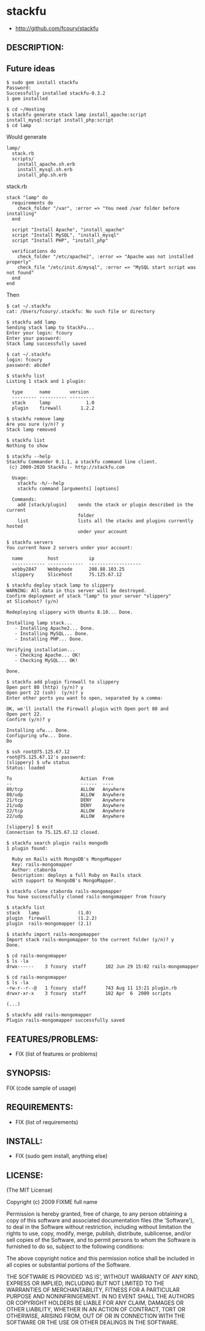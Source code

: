 # stackfu

* http://github.com/fcoury/stackfu

## DESCRIPTION:

## Future ideas

    $ sudo gem install stackfu
    Password:
    Successfully installed stackfu-0.3.2
    1 gem installed
        
    $ cd ~/Hosting
    $ stackfu generate stack lamp install_apache:script install_mysql:script install_php:script
    $ cd lamp

Would generate

    lamp/
      stack.rb
      scripts/
        install_apache.sh.erb
        install_mysql.sh.erb
        install_php.sh.erb
        
stack.rb

    stack "lamp" do
      requirements do
        check_folder "/var", :error => "You need /var folder before installing"
      end
    
      script "Install Apache", "install_apache"
      script "Install MySQL", "install_mysql"
      script "Install PHP", "install_php"
      
      verifications do
        check_folder "/etc/apache2", :error => "Apache was not installed properly"
        check_file "/etc/init.d/mysql", :error => "MySQL start script was not found"
      end
    end

Then
    
    $ cat ~/.stackfu
    cat: /Users/fcoury/.stackfu: No such file or directory
    
    $ stackfu add lamp
    Sending stack lamp to StackFu...
    Enter your login: fcoury
    Enter your password: 
    Stack lamp successfully saved

    $ cat ~/.stackfu
    login: fcoury
    password: abcdef
    
    $ stackfu list
    Listing 1 stack and 1 plugin:
      
      type      name       version
      --------- ---------- ---------
      stack     lamp             1.0
      plugin    firewall       1.2.2
    
    $ stackfu remove lamp
    Are you sure (y/n)? y
    Stack lamp removed
    
    $ stackfu list
    Nothing to show
    
    $ stackfu --help
    StackFu Commander 0.1.1, a stackfu command line client.
     (c) 2009-2020 StackFu - http://stackfu.com

      Usage: 
        stackfu -h/--help
        stackfu command [arguments] [options]
        
      Commands:
        add [stack/plugin]    sends the stack or plugin described in the current
                              folder
        list                  lists all the stacks and plugins currently hosted
                              under your account
    
    $ stackfu servers
    You current have 2 servers under your account:
    
      name         host           ip
      ------------ -------------  -------------------
      webby2847    Webbynode      208.88.103.25
      slippery     Slicehost      75.125.67.12
    
    $ stackfu deploy stack lamp to slippery
    WARNING: All data in this server will be destroyed.
    Confirm deployment of stack "lamp" to your server "slippery"
    at Slicehost? (y/n) 
    
    Redeploying slippery with Ubuntu 8.10... Done.
    
    Installing lamp stack...
       - Installing Apache2... Done.
       - Installing MySQL... Done.
       - Installing PHP... Done.
    
    Verifying installation...
       - Checking Apache... OK!
       - Checking MySQL... OK!
    
    Done.
    
    $ stackfu add plugin firewall to slippery
    Open port 80 (http) (y/n)? y
    Open port 22 (ssh)  (y/n)? y
    Enter other ports you want to open, separated by a comma: 
    
    OK, we'll install the Firewall plugin with Open port 80 and
    Open port 22.
    Confirm (y/n)? y
    
    Installing ufw... Done.
    Configuring ufw... Done.
    Do
    
    $ ssh root@75.125.67.12
    root@75.125.67.12's password:
    [slippery] $ ufw status
    Status: loaded

    To                         Action  From
    --                         ------  ----
    80/tcp                     ALLOW   Anywhere
    80/udp                     ALLOW   Anywhere
    21/tcp                     DENY    Anywhere
    21/udp                     DENY    Anywhere
    22/tcp                     ALLOW   Anywhere
    22/udp                     ALLOW   Anywhere
    
    [slippery] $ exit
    Connection to 75.125.67.12 closed.
    
    $ stackfu search plugin rails mongodb
    1 plugin found:
    
      Ruby on Rails with MongoDB's MongoMapper
      Key: rails-mongomapper
      Author: ctaborda
      Description: deploys a full Ruby on Rails stack
      with support to MongoDB's MongoMapper.
    
    $ stackfu clone ctaborda rails-mongomapper
    You have successfully cloned rails-mongomapper from fcoury
    
    $ stackfu list 
    stack   lamp              (1.0)
    plugin  firewall          (1.2.2)
    plugin  rails-mongomapper (2.1)
    
    $ stackfu import rails-mongomapper
    Import stack rails-mongomapper to the current folder (y/n)? y
    Done.
    
    $ cd rails-mongomapper
    $ ls -la
    drwx------    3 fcoury  staff       102 Jun 29 15:02 rails-mongomapper
    
    $ cd rails-mongomapper
    $ ls -la
    -rw-r--r--@   1 fcoury  staff       743 Aug 11 13:21 plugin.rb
    drwxr-xr-x    3 fcoury  staff       102 Apr  6  2009 scripts
    
    (...)
    
    $ stackfu add rails-mongomapper
    Plugin rails-mongomapper successfully saved

## FEATURES/PROBLEMS:

* FIX (list of features or problems)

## SYNOPSIS:

  FIX (code sample of usage)

## REQUIREMENTS:

* FIX (list of requirements)

## INSTALL:

* FIX (sudo gem install, anything else)

## LICENSE:

(The MIT License)

Copyright (c) 2009 FIXME full name

Permission is hereby granted, free of charge, to any person obtaining
a copy of this software and associated documentation files (the
'Software'), to deal in the Software without restriction, including
without limitation the rights to use, copy, modify, merge, publish,
distribute, sublicense, and/or sell copies of the Software, and to
permit persons to whom the Software is furnished to do so, subject to
the following conditions:

The above copyright notice and this permission notice shall be
included in all copies or substantial portions of the Software.

THE SOFTWARE IS PROVIDED 'AS IS', WITHOUT WARRANTY OF ANY KIND,
EXPRESS OR IMPLIED, INCLUDING BUT NOT LIMITED TO THE WARRANTIES OF
MERCHANTABILITY, FITNESS FOR A PARTICULAR PURPOSE AND NONINFRINGEMENT.
IN NO EVENT SHALL THE AUTHORS OR COPYRIGHT HOLDERS BE LIABLE FOR ANY
CLAIM, DAMAGES OR OTHER LIABILITY, WHETHER IN AN ACTION OF CONTRACT,
TORT OR OTHERWISE, ARISING FROM, OUT OF OR IN CONNECTION WITH THE
SOFTWARE OR THE USE OR OTHER DEALINGS IN THE SOFTWARE.